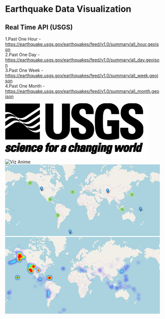 # Earthquake Data Visualization

## Real Time API (USGS)  
1.Past One Hour - https://earthquake.usgs.gov/earthquakes/feed/v1.0/summary/all_hour.geojson  
2.Past One Day - https://earthquake.usgs.gov/earthquakes/feed/v1.0/summary/all_day.geojson  
3.Past One Week - https://earthquake.usgs.gov/earthquakes/feed/v1.0/summary/all_week.geojson  
4.Past One Month - https://earthquake.usgs.gov/earthquakes/feed/v1.0/summary/all_month.geojson  

![GTD Logo](/image/usgs.png)
![Viz Anime](/image/edvanimation.gif)
![GTD Logo](/image/edv1.png)
![GTD Logo](/image/edv2.png)

